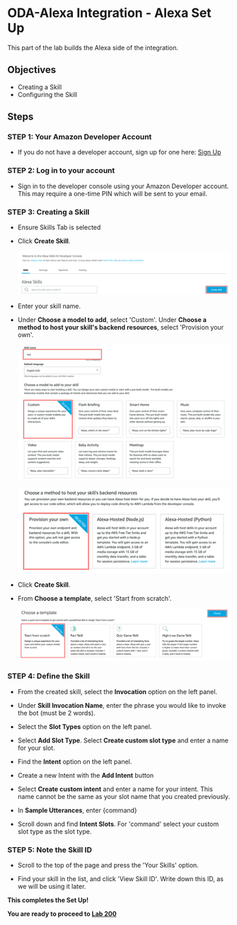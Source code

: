 # ODA-Alexa Integration - Alexa Set Up

This part of the lab builds the Alexa side of the integration.

## Objectives

- Creating a Skill
- Configuring the Skill

## Steps

### **STEP 1**: Your Amazon Developer Account

- If you do not have a developer account, sign up for one here: [Sign Up](https://developer.amazon.com/en-US/alexa/alexa-skills-kit/start)

### **STEP 2**: Log in to your account

- Sign in to the developer console using your Amazon Developer account. This may require a one-time PIN which will be sent to your email. 

### **STEP 3**: Creating a Skill

- Ensure Skills Tab is selected 

- Click **Create Skill**.

  ![](images/100ODA/alexa-create-skill-1.png)

- Enter your skill name.

- Under **Choose a model to add**, select 'Custom'. Under **Choose a method to host your skill's backend resources**, select 'Provision your own'. 

  ![](images/100ODA/alexa-create-skill-2.png)
  
  ![](images/100ODA/alexa-create-skill-3.png)

- Click **Create Skill**.

- From **Choose a template**, select 'Start from scratch'.

  ![](images/100ODA/alexa-create-skill-4.png)

### **STEP 4**: Define the Skill

- From the created skill, select the **Invocation** option on the left panel.

- Under **Skill Invocation Name**, enter the phrase you would like to invoke the bot (must be 2 words).

- Select the **Slot Types** option on the left panel. 

- Select **Add Slot Type**. Select **Create custom slot type** and enter a name for your slot. 

- Find the **Intent** option on the left panel.

- Create a new Intent with the **Add Intent** button

- Select **Create custom intent** and enter a name for your intent. This name cannot be the same as your slot name that you created previously. 

- In **Sample Utterances**, enter {command}

- Scroll down and find **Intent Slots**. For 'command' select your custom slot type as the slot type. 

### **STEP 5**: Note the Skill ID

- Scroll to the top of the page and press the 'Your Skills' option. 

- Find your skill in the list, and click 'View Skill ID'. Write down this ID, as we will be using it later. 

**This completes the Set Up!**

**You are ready to proceed to [Lab 200](ODA-Alexa-200.md)**

